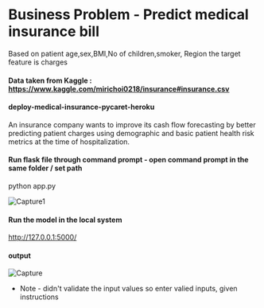 # Business Problem - Predict medical insurance bill
Based on patient age,sex,BMI,No of children,smoker, Region the target feature is charges
####  Data taken from Kaggle : https://www.kaggle.com/mirichoi0218/insurance#insurance.csv

#### deploy-medical-insurance-pycaret-heroku
An insurance company wants to improve its cash flow forecasting by better predicting patient charges using demographic and basic patient health risk metrics at the time of hospitalization.

#### Run flask file through command prompt - open command prompt in the same folder / set path
python app.py

![Capture1](https://user-images.githubusercontent.com/66937023/111591545-9a42cc80-87ed-11eb-8c7f-dafb87f7be22.PNG)


#### Run the model in the local system
http://127.0.0.1:5000/
#### output 

![Capture](https://user-images.githubusercontent.com/66937023/111590460-23590400-87ec-11eb-9f72-c9392cea8a7a.PNG)

* Note - didn't validate the input values so enter valied inputs, given instructions
